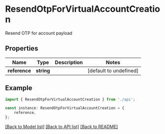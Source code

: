 # ResendOtpForVirtualAccountCreation

Resend OTP for account payload

## Properties

Name | Type | Description | Notes
------------ | ------------- | ------------- | -------------
**reference** | **string** |  | [default to undefined]

## Example

```typescript
import { ResendOtpForVirtualAccountCreation } from './api';

const instance: ResendOtpForVirtualAccountCreation = {
    reference,
};
```

[[Back to Model list]](../README.md#documentation-for-models) [[Back to API list]](../README.md#documentation-for-api-endpoints) [[Back to README]](../README.md)
